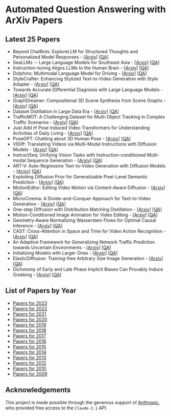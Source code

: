 # Automated Question Answering with ArXiv Papers

## Latest 25 Papers
- Beyond ChatBots: ExploreLLM for Structured Thoughts and Personalized
  Model Responses - [[Arxiv](https://arxiv.org/abs/2312.00763)] [[QA](https://github.com/taesiri/ArXivQA/blob/main/papers/2312.00763.md)]
- SeaLLMs -- Large Language Models for Southeast Asia - [[Arxiv](https://arxiv.org/abs/2312.00738)] [[QA](https://github.com/taesiri/ArXivQA/blob/main/papers/2312.00738.md)]
- Instruction-tuning Aligns LLMs to the Human Brain - [[Arxiv](https://arxiv.org/abs/2312.00575)] [[QA](https://github.com/taesiri/ArXivQA/blob/main/papers/2312.00575.md)]
- Dolphins: Multimodal Language Model for Driving - [[Arxiv](https://arxiv.org/abs/2312.00438)] [[QA](https://github.com/taesiri/ArXivQA/blob/main/papers/2312.00438.md)]
- StyleCrafter: Enhancing Stylized Text-to-Video Generation with Style
  Adapter - [[Arxiv](https://arxiv.org/abs/2312.00330)] [[QA](https://github.com/taesiri/ArXivQA/blob/main/papers/2312.00330.md)]
- Towards Accurate Differential Diagnosis with Large Language Models - [[Arxiv](https://arxiv.org/abs/2312.00164)] [[QA](https://github.com/taesiri/ArXivQA/blob/main/papers/2312.00164.md)]
- GraphDreamer: Compositional 3D Scene Synthesis from Scene Graphs - [[Arxiv](https://arxiv.org/abs/2312.00093)] [[QA](https://github.com/taesiri/ArXivQA/blob/main/papers/2312.00093.md)]
- Dataset Distillation in Large Data Era - [[Arxiv](https://arxiv.org/abs/2311.18838)] [[QA](https://github.com/taesiri/ArXivQA/blob/main/papers/2311.18838.md)]
- TrafficMOT: A Challenging Dataset for Multi-Object Tracking in Complex
  Traffic Scenarios - [[Arxiv](https://arxiv.org/abs/2311.18839)] [[QA](https://github.com/taesiri/ArXivQA/blob/main/papers/2311.18839.md)]
- Just Add $π$! Pose Induced Video Transformers for Understanding
  Activities of Daily Living - [[Arxiv](https://arxiv.org/abs/2311.18840)] [[QA](https://github.com/taesiri/ArXivQA/blob/main/papers/2311.18840.md)]
- PoseGPT: Chatting about 3D Human Pose - [[Arxiv](https://arxiv.org/abs/2311.18836)] [[QA](https://github.com/taesiri/ArXivQA/blob/main/papers/2311.18836.md)]
- VIDiff: Translating Videos via Multi-Modal Instructions with Diffusion
  Models - [[Arxiv](https://arxiv.org/abs/2311.18837)] [[QA](https://github.com/taesiri/ArXivQA/blob/main/papers/2311.18837.md)]
- InstructSeq: Unifying Vision Tasks with Instruction-conditioned
  Multi-modal Sequence Generation - [[Arxiv](https://arxiv.org/abs/2311.18835)] [[QA](https://github.com/taesiri/ArXivQA/blob/main/papers/2311.18835.md)]
- ART$\boldsymbol{\cdot}$V: Auto-Regressive Text-to-Video Generation with
  Diffusion Models - [[Arxiv](https://arxiv.org/abs/2311.18834)] [[QA](https://github.com/taesiri/ArXivQA/blob/main/papers/2311.18834.md)]
- Exploiting Diffusion Prior for Generalizable Pixel-Level Semantic
  Prediction - [[Arxiv](https://arxiv.org/abs/2311.18832)] [[QA](https://github.com/taesiri/ArXivQA/blob/main/papers/2311.18832.md)]
- MotionEditor: Editing Video Motion via Content-Aware Diffusion - [[Arxiv](https://arxiv.org/abs/2311.18830)] [[QA](https://github.com/taesiri/ArXivQA/blob/main/papers/2311.18830.md)]
- MicroCinema: A Divide-and-Conquer Approach for Text-to-Video Generation - [[Arxiv](https://arxiv.org/abs/2311.18829)] [[QA](https://github.com/taesiri/ArXivQA/blob/main/papers/2311.18829.md)]
- One-step Diffusion with Distribution Matching Distillation - [[Arxiv](https://arxiv.org/abs/2311.18828)] [[QA](https://github.com/taesiri/ArXivQA/blob/main/papers/2311.18828.md)]
- Motion-Conditioned Image Animation for Video Editing - [[Arxiv](https://arxiv.org/abs/2311.18827)] [[QA](https://github.com/taesiri/ArXivQA/blob/main/papers/2311.18827.md)]
- Geometry-Aware Normalizing Wasserstein Flows for Optimal Causal
  Inference - [[Arxiv](https://arxiv.org/abs/2311.18826)] [[QA](https://github.com/taesiri/ArXivQA/blob/main/papers/2311.18826.md)]
- CAST: Cross-Attention in Space and Time for Video Action Recognition - [[Arxiv](https://arxiv.org/abs/2311.18825)] [[QA](https://github.com/taesiri/ArXivQA/blob/main/papers/2311.18825.md)]
- An Adaptive Framework for Generalizing Network Traffic Prediction
  towards Uncertain Environments - [[Arxiv](https://arxiv.org/abs/2311.18824)] [[QA](https://github.com/taesiri/ArXivQA/blob/main/papers/2311.18824.md)]
- Initializing Models with Larger Ones - [[Arxiv](https://arxiv.org/abs/2311.18823)] [[QA](https://github.com/taesiri/ArXivQA/blob/main/papers/2311.18823.md)]
- ElasticDiffusion: Training-free Arbitrary Size Image Generation - [[Arxiv](https://arxiv.org/abs/2311.18822)] [[QA](https://github.com/taesiri/ArXivQA/blob/main/papers/2311.18822.md)]
- Dichotomy of Early and Late Phase Implicit Biases Can Provably Induce
  Grokking - [[Arxiv](https://arxiv.org/abs/2311.18817)] [[QA](https://github.com/taesiri/ArXivQA/blob/main/papers/2311.18817.md)]

## List of Papers by Year
- [Papers for 2023](https://github.com/taesiri/ArXivQA/blob/main/Papers-2023.md)
- [Papers for 2022](https://github.com/taesiri/ArXivQA/blob/main/Papers-2022.md)
- [Papers for 2021](https://github.com/taesiri/ArXivQA/blob/main/Papers-2021.md)
- [Papers for 2020](https://github.com/taesiri/ArXivQA/blob/main/Papers-2020.md)
- [Papers for 2019](https://github.com/taesiri/ArXivQA/blob/main/Papers-2019.md)
- [Papers for 2018](https://github.com/taesiri/ArXivQA/blob/main/Papers-2018.md)
- [Papers for 2017](https://github.com/taesiri/ArXivQA/blob/main/Papers-2017.md)
- [Papers for 2016](https://github.com/taesiri/ArXivQA/blob/main/Papers-2016.md)
- [Papers for 2015](https://github.com/taesiri/ArXivQA/blob/main/Papers-2015.md)
- [Papers for 2014](https://github.com/taesiri/ArXivQA/blob/main/Papers-2014.md)
- [Papers for 2013](https://github.com/taesiri/ArXivQA/blob/main/Papers-2013.md)
- [Papers for 2012](https://github.com/taesiri/ArXivQA/blob/main/Papers-2012.md)
- [Papers for 2010](https://github.com/taesiri/ArXivQA/blob/main/Papers-2010.md)
- [Papers for 2009](https://github.com/taesiri/ArXivQA/blob/main/Papers-2009.md)

## Acknowledgements
This project is made possible through the generous support of [Anthropic](https://www.anthropic.com/), who provided free access to the `Claude-2.1` API.
